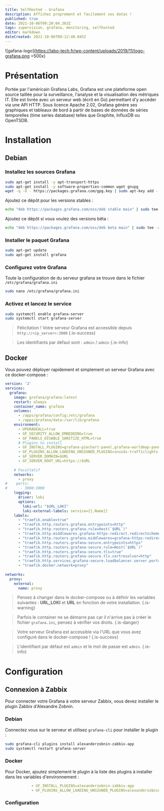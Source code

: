 ```yaml
---
title: SelfHosted - Grafana
description: Affichez proprement et facilement vos datas !
published: true
date: 2021-10-06T09:20:04.363Z
tags: supervision, grafana, monitoring, selfhosted
editor: markdown
dateCreated: 2021-10-06T09:12:40.045Z
---
```


![gafana-logo](https://labo-tech.fr/wp-content/uploads/2019/11/logo-grafana.png =500x)
# Présentation
Portée par l'américain Grafana Labs, Grafana est une plateforme open source taillée pour la surveillance, l'analyse et la visualisation des métriques IT. Elle est livrée avec un serveur web (écrit en Go) permettant d'y accéder via une API HTTP. Sous licence Apache 2.02, Grafana génère ses graphiques et tableaux de bord à partir de bases de données de séries temporelles (time series database) telles que Graphite, InfluxDB ou OpenTSDB. 

# Installation
## Debian
### Installez les sources Grafana
```bash
sudo apt-get install -y apt-transport-https
sudo apt-get install -y software-properties-common wget gnupg
wget -q -O - https://packages.grafana.com/gpg.key | sudo apt-key add -
```
Ajoutez ce dépôt pour les versions stables :
```bash
echo "deb https://packages.grafana.com/oss/deb stable main" | sudo tee -a /etc/apt/sources.list.d/grafana.list
```
Ajoutez ce dépôt si vous voulez des versions bêta :
```bash
echo "deb https://packages.grafana.com/oss/deb beta main" | sudo tee -a /etc/apt/sources.list.d/grafana.list
```
### Installer le paquet Grafana
```bash
sudo apt-get update
sudo apt-get install grafana
```

### Configurez votre Grafana
Toute la configuration de du serveur grafana se trouve dans le fichier `/etc/grafana/grafana.ini`
```bash
sudo nano /etc/grafana/grafana.ini
```

### Activez et lancez le service
```bash
sudo systemctl enable grafana-server
sudo systemctl start grafana-server
```

> Félicitation ! Votre serveur Grafana est accessible depuis `http://<ip_server>:3000`
{.is-success}

> Les identifiants par défaut sont : `admin` / `admin`
{.is-info}


## Docker
Vous pouvez déployer rapidement et simplement un serveur Grafana avec ce docker-compose :
```yaml
version: '2'
services:
  grafana:
    image: grafana/grafana:latest
    restart: always
    container_name: grafana
    volumes: 
      - /apps/grafana/config:/etc/grafana
      - /apps/grafana/data:/var/lib/grafana
    environment:
      - UPGRADEALL=true
      - GF_SECURITY_ALLOW_EMBEDDING=true
      - GF_PANELS_DISABLE_SANITIZE_HTML=true
      # Plugins to install
      - GF_INSTALL_PLUGINS=grafana-piechart-panel,grafana-worldmap-panel,snuids-trafficlights-panel,grafana-singlestat-panel
      - GF_PLUGINS_ALLOW_LOADING_UNSIGNED_PLUGINS=snuids-trafficlights-panel
      - GF_SERVER_DOMAIN=$URL
      - GF_SERVER_ROOT_URL=https://$URL
     
    # Facultatif
    networks:
      - proxy
#    ports:
#      - 3000:3000
    logging:
      driver: loki
      options:
        loki-url: "$URL_LOKI"
        loki-external-labels: service={{.Name}}
    labels:
      - "traefik.enable=true"
      - "traefik.http.routers.grafana.entrypoints=http"
      - "traefik.http.routers.grafana.rule=Host(`$URL`)"
      - "traefik.http.middlewares.grafana-https-redirect.redirectscheme.scheme=https"
      - "traefik.http.routers.grafana.middlewares=grafana-https-redirect"
      - "traefik.http.routers.grafana-secure.entrypoints=https"
      - "traefik.http.routers.grafana-secure.rule=Host(`$URL`)"
      - "traefik.http.routers.grafana-secure.tls=true"
      - "traefik.http.routers.grafana-secure.tls.certresolver=http"
      - "traefik.http.services.grafana-secure.loadbalancer.server.port=3000"
      - "traefik.docker.network=proxy"
      
networks:
  proxy:
    external:
      name: proxy
```
> Pensez à changer dans le docker-compose ou à définir les variables suivantes : **URL_LOKI** et **URL** en fonction de votre installation.
{.is-warning}

> Parfois le container ne se démarre pas car il n'arrive pas à créer le fichier `grafana.ini`, pensez à vérifier vos droits.
{.is-danger}


> Votre serveur Grafana est accessible via l'URL que vous avez configuré dans le docker-compose !
{.is-success}

> L'identifiant par défaut est `admin` et le mot de passe est `admin`.
{.is-info}


# Configuration
## Connexion à Zabbix
Pour connecter votre Grafana à votre serveur Zabbix, vous devez installer le plugin Zabbix d'Alexandre Zobnin.
### Debian
Connectez vous sur le serveur et utilisez `grafana-cli` pour installer le plugin :
```bash
sudo grafana-cli plugins install alexanderzobnin-zabbix-app
sudo systemctl restart grafana-server
```

### Docker
Pour Docker, ajoutez simplement le plugin à la liste des plugins à installer dans les variables d'environnement :
```yaml
			- GF_INSTALL_PLUGINS=alexanderzobnin-zabbix-app
			- GF_PLUGINS_ALLOW_LOADING_UNSIGNED_PLUGINS=alexanderzobnin-zabbix-datasource
```
### Configuration

